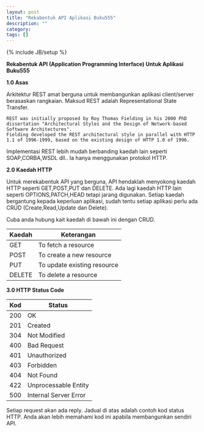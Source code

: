 ```yaml
---
layout: post
title: "Rekabentuk API Aplikasi Buku555"
description: ""
category: 
tags: []
---
```

{% include JB/setup %}



**Rekabentuk API (Application Programming Interface) Untuk Aplikasi Buku555**

**1.0	Asas**

Arkitektur REST amat berguna untuk membangunkan aplikasi client/server berasaskan rangkaian.
Maksud REST adalah Representational State Transfer. 

    REST was initially proposed by Roy Thomas Fielding in his 2000 PhD dissertation "Architectural Styles and the Design of Network-based Software Architectures".
    Fielding developed the REST architectural style in parallel with HTTP 1.1 of 1996-1999, based on the existing design of HTTP 1.0 of 1996.

Implementasi REST lebih mudah berbanding kaedah lain seperti SOAP,CORBA,WSDL dll..
Ia hanya menggunakan protokol HTTP.

**2.0   Kaedah HTTP**

Untuk merekabentuk API yang berguna, API hendaklah menyokong kaedah HTTP seperti
GET,POST,PUT dan DELETE. Ada lagi kaedah HTTP lain seperti OPTIONS,PATCH,HEAD tetapi jarang
digunakan. Setiap kaedah bergantung kepada keperluan aplikasi, sudah tentu setiap aplikasi
perlu ada CRUD (Create,Read,Update dan Delete). 

Cuba anda hubung kait kaedah di bawah ini dengan CRUD. 

| Kaedah | Keterangan                  |
|--------|-----------------------------|
| GET    | To fetch a resource         |
| POST   | To create a new resource    |
| PUT    | To update existing resource |
| DELETE | To delete a resource        |



**3.0	HTTP Status Code**


| Kod | Status                |
|-----|-----------------------|
| 200 | OK                    |
| 201 | Created               |
| 304 | Not Modified          |
| 400 | Bad Request           |
| 401 | Unauthorized          |
| 403 | Forbidden             |
| 404 | Not Found             |
| 422 | Unprocessable Entity  |
| 500 | Internal Server Error |



Setiap request akan ada reply. Jadual di atas adalah contoh kod status HTTP. Anda akan lebih memahami
kod ini apabila membangunkan sendiri API. 


